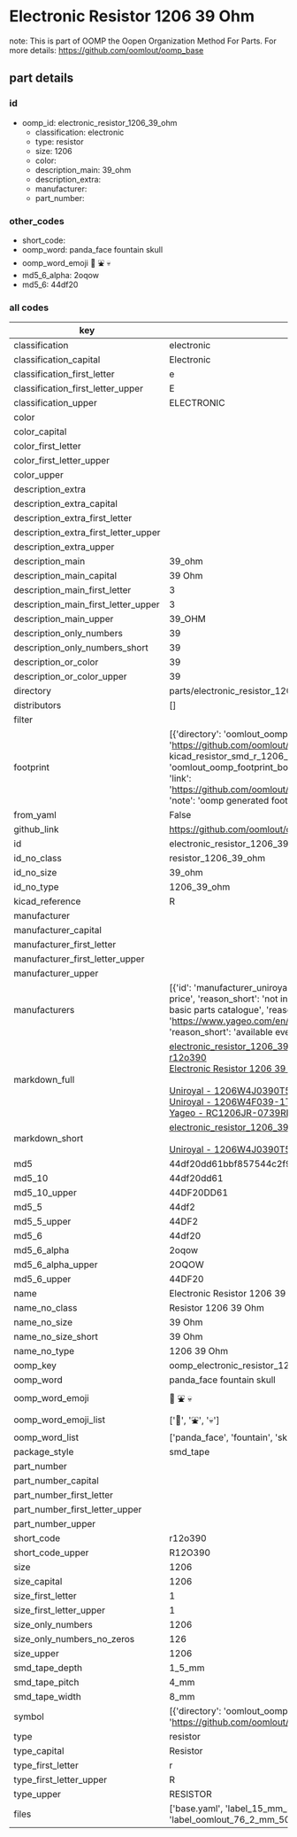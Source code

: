# Electronic Resistor 1206 39 Ohm  

note: This is part of OOMP the Oopen Organization Method For Parts. For more details: https://github.com/oomlout/oomp_base

##  part details





### id
* oomp_id: electronic_resistor_1206_39_ohm
  * classification: electronic
  * type: resistor
  * size: 1206
  * color: 
  * description_main: 39_ohm
  * description_extra: 
  * manufacturer: 
  * part_number: 

### other_codes
* short_code: 
* oomp_word: panda_face fountain skull
* oomp_word_emoji :panda_face: :fountain: :skull:
* md5_6_alpha: 2oqow
* md5_6: 44df20

### all codes 
| key | value |  
| --- | --- |  
| classification | electronic |  
| classification_capital | Electronic |  
| classification_first_letter | e |  
| classification_first_letter_upper | E |  
| classification_upper | ELECTRONIC |  
| color |  |  
| color_capital |  |  
| color_first_letter |  |  
| color_first_letter_upper |  |  
| color_upper |  |  
| description_extra |  |  
| description_extra_capital |  |  
| description_extra_first_letter |  |  
| description_extra_first_letter_upper |  |  
| description_extra_upper |  |  
| description_main | 39_ohm |  
| description_main_capital | 39 Ohm |  
| description_main_first_letter | 3 |  
| description_main_first_letter_upper | 3 |  
| description_main_upper | 39_OHM |  
| description_only_numbers | 39 |  
| description_only_numbers_short | 39 |  
| description_or_color | 39 |  
| description_or_color_upper | 39 |  
| directory | parts/electronic_resistor_1206_39_ohm |  
| distributors | [] |  
| filter |  |  
| footprint | [{'directory': 'oomlout_oomp_footprint_bot/footprints/kicad_resistor_smd_r_1206_3216metric//working/working.kicad_mod', 'index': 0, 'link': 'https://github.com/oomlout/oomlout_oomp_footprint_bot/tree/main/foootprntss/kicad_resistor_smd_r_1206_3216metric', 'note': 'source footprint kicad_resistor_smd_r_1206_3216metric', 'oomp_key': 'oomp_kicad_resistor_smd_r_1206_3216metric'}, {'directory': 'oomlout_oomp_footprint_bot/footprints/oomlout_oomlout_oomp_part_footprints_r12o390_electronic_resistor_1206_39_ohm//working/working.kicad_mod', 'index': 1, 'link': 'https://github.com/oomlout/oomlout_oomp_footprint_bot/tree/main/foootprntss/oomlout_oomlout_oomp_part_footprints_r12o390_electronic_resistor_1206_39_ohm', 'note': 'oomp generated footprint', 'oomp_key': 'oomp_oomlout_oomlout_oomp_part_footprints_r12o390_electronic_resistor_1206_39_ohm'}] |  
| from_yaml | False |  
| github_link | https://github.com/oomlout/oomlout_oomp_part_src/tree/main/parts/electronic_resistor_1206_39_ohm/working |  
| id | electronic_resistor_1206_39_ohm |  
| id_no_class | resistor_1206_39_ohm |  
| id_no_size | 39_ohm |  
| id_no_type | 1206_39_ohm |  
| kicad_reference | R |  
| manufacturer |  |  
| manufacturer_capital |  |  
| manufacturer_first_letter |  |  
| manufacturer_first_letter_upper |  |  
| manufacturer_upper |  |  
| manufacturers | [{'id': 'manufacturer_uniroyal', 'link': '', 'name': 'Uniroyal', 'note': {'reason': 'did this one first, but not in jlc pcb basic parts and 1 percent are and they are the same price', 'reason_short': 'not in jlc basic parts'}, 'part_number': '1206W4J0390T5E'}, {'id': 'manufacturer_uniroyal', 'link': '', 'name': 'Uniroyal', 'note': {'reason': 'in the jlc basic parts catalogue', 'reason_short': 'jlc basic part'}, 'part_number': '1206W4F039-1T5E'}, {'id': 'manufacturer_yageo', 'link': 'https://www.yageo.com/en/Chart/Download/pdf/RC1206JR-0739RL', 'name': 'Yageo', 'note': {'reason': 'yageo is a commonly cross referenced part number', 'reason_short': 'available everywhere'}, 'part_number': 'RC1206JR-0739RL'}] |  
| markdown_full | [electronic_resistor_1206_39_ohm](https://github.com/oomlout/oomlout_oomp_part_src/tree/main/parts/electronic_resistor_1206_39_ohm/working)<br>[r12o390](https://github.com/oomlout/oomlout_oomp_part_src/tree/main/parts/electronic_resistor_1206_39_ohm/working)<br>[Electronic Resistor 1206 39 Ohm](https://github.com/oomlout/oomlout_oomp_part_src/tree/main/parts/electronic_resistor_1206_39_ohm/working)<br><br>[Uniroyal - 1206W4J0390T5E- not in jlc basic parts]() [(L)  ](https://www.lcsc.com/search?q=1206W4J0390T5E)[(D)  ](https://www.digikey.com/en/products?keywords=1206W4J0390T5E)[(M)  ](https://www.mouser.com/Search/Refine?Keyword=1206W4J0390T5E)[(N)  ](https://www.newark.com/search?st=1206W4J0390T5E)[(SZ)  ](https://so.szlcsc.com/global.html?k=1206W4J0390T5E)<br>[Uniroyal - 1206W4F039-1T5E- jlc basic part]() [(L)  ](https://www.lcsc.com/search?q=1206W4F039-1T5E)[(D)  ](https://www.digikey.com/en/products?keywords=1206W4F039-1T5E)[(M)  ](https://www.mouser.com/Search/Refine?Keyword=1206W4F039-1T5E)[(N)  ](https://www.newark.com/search?st=1206W4F039-1T5E)[(SZ)  ](https://so.szlcsc.com/global.html?k=1206W4F039-1T5E)<br>[Yageo - RC1206JR-0739RL- available everywhere](https://www.yageo.com/en/Chart/Download/pdf/RC1206JR-0739RL) [(L)  ](https://www.lcsc.com/search?q=RC1206JR-0739RL)[(D)  ](https://www.digikey.com/en/products?keywords=RC1206JR-0739RL)[(M)  ](https://www.mouser.com/Search/Refine?Keyword=RC1206JR-0739RL)[(N)  ](https://www.newark.com/search?st=RC1206JR-0739RL)[(SZ)  ](https://so.szlcsc.com/global.html?k=RC1206JR-0739RL)<br> |  
| markdown_short | [electronic_resistor_1206_39_ohm](https://github.com/oomlout/oomlout_oomp_part_src/tree/main/parts/electronic_resistor_1206_39_ohm/working)<br><br>[Uniroyal - 1206W4J0390T5E- not in jlc basic parts]()[Uniroyal - 1206W4F039-1T5E- jlc basic part]()[Yageo - RC1206JR-0739RL- available everywhere](https://www.yageo.com/en/Chart/Download/pdf/RC1206JR-0739RL) |  
| md5 | 44df20dd61bbf857544c2f9a22cfef8b |  
| md5_10 | 44df20dd61 |  
| md5_10_upper | 44DF20DD61 |  
| md5_5 | 44df2 |  
| md5_5_upper | 44DF2 |  
| md5_6 | 44df20 |  
| md5_6_alpha | 2oqow |  
| md5_6_alpha_upper | 2OQOW |  
| md5_6_upper | 44DF20 |  
| name | Electronic Resistor 1206 39 Ohm |  
| name_no_class | Resistor 1206 39 Ohm |  
| name_no_size | 39 Ohm |  
| name_no_size_short | 39 Ohm |  
| name_no_type | 1206 39 Ohm |  
| oomp_key | oomp_electronic_resistor_1206_39_ohm |  
| oomp_word | panda_face fountain skull |  
| oomp_word_emoji | :panda_face: :fountain: :skull: |  
| oomp_word_emoji_list | [':panda_face:', ':fountain:', ':skull:'] |  
| oomp_word_list | ['panda_face', 'fountain', 'skull'] |  
| package_style | smd_tape |  
| part_number |  |  
| part_number_capital |  |  
| part_number_first_letter |  |  
| part_number_first_letter_upper |  |  
| part_number_upper |  |  
| short_code | r12o390 |  
| short_code_upper | R12O390 |  
| size | 1206 |  
| size_capital | 1206 |  
| size_first_letter | 1 |  
| size_first_letter_upper | 1 |  
| size_only_numbers | 1206 |  
| size_only_numbers_no_zeros | 126 |  
| size_upper | 1206 |  
| smd_tape_depth | 1_5_mm |  
| smd_tape_pitch | 4_mm |  
| smd_tape_width | 8_mm |  
| symbol | [{'directory': 'oomlout_oomp_symbol_bot/symbols/kicad_device_r//working/working.kicad_sym', 'index': 0, 'link': 'https://github.com/oomlout/oomlout_oomp_symbol_bot/tree/main/symbols/kicad_device_r', 'oomp_key': 'oomp_kicad_device_r'}] |  
| type | resistor |  
| type_capital | Resistor |  
| type_first_letter | r |  
| type_first_letter_upper | R |  
| type_upper | RESISTOR |  
| files | ['base.yaml', 'label_15_mm_30_mm.pdf', 'label_15_mm_30_mm.svg', 'label_76_2_mm_50_8_mm.pdf', 'label_76_2_mm_50_8_mm.svg', 'label_oomlout_76_2_mm_50_8_mm.pdf', 'label_oomlout_76_2_mm_50_8_mm.svg', 'readme.md', 'working.json', 'working.yaml'] |  
